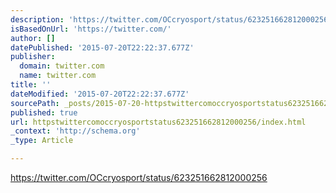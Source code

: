 ```yaml
---
description: 'https://twitter.com/OCcryosport/status/623251662812000256'
isBasedOnUrl: 'https://twitter.com/'
author: []
datePublished: '2015-07-20T22:22:37.677Z'
publisher:
  domain: twitter.com
  name: twitter.com
title: ''
dateModified: '2015-07-20T22:22:37.677Z'
sourcePath: _posts/2015-07-20-httpstwittercomoccryosportstatus623251662812000256.md
published: true
url: httpstwittercomoccryosportstatus623251662812000256/index.html
_context: 'http://schema.org'
_type: Article

---
```

https://twitter.com/OCcryosport/status/623251662812000256